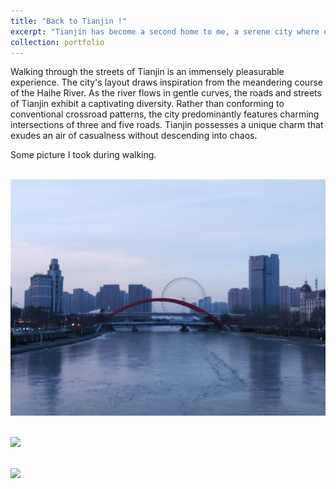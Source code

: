 ```yaml
---
title: "Back to Tianjin !"
excerpt: "Tianjin has become a second home to me, a serene city where everyone relishes their own pace and finds peace. <br/><img src='/images/Tianjin_1.jpg' width='60%'>"
collection: portfolio
---
```

Walking through the streets of Tianjin is an immensely pleasurable experience. The city's layout draws inspiration from the meandering course of the Haihe River. As the river flows in gentle curves, the roads and streets of Tianjin exhibit a captivating diversity. Rather than conforming to conventional crossroad patterns, the city predominantly features charming intersections of three and five roads. Tianjin possesses a unique charm that exudes an air of casualness without descending into chaos.

Some picture I took during walking.

<br/><img src='/images/Tianjin_2.jpg'>

<br/><img src='/images/Tianjin_3.jpg'>

<br/><img src='/images/Tianjin_4.jpg'>